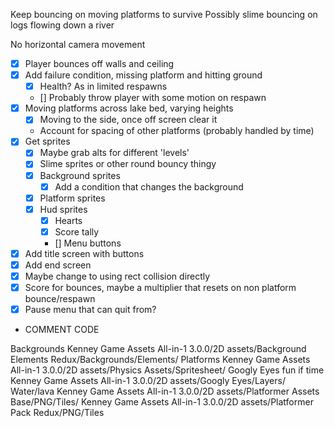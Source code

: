 Keep bouncing on moving platforms to survive
Possibly slime bouncing on logs flowing down a river

No horizontal camera movement 

- [X] Player bounces off walls and ceiling 
- [X] Add failure condition, missing platform and hitting ground
    - [X] Health? As in limited respawns
    - [] Probably throw player with some motion on respawn
- [X] Moving platforms across lake bed, varying heights
    - [X] Moving to the side, once off screen clear it
    - Account for spacing of other platforms (probably handled by time)
- [X] Get sprites
    - [X] Maybe grab alts for different 'levels'
    - [X] Slime sprites or other round bouncy thingy
    - [x] Background sprites
        - [X] Add a condition that changes the background
    - [X] Platform sprites
    - [X] Hud sprites
        - [X] Hearts
        - [X] Score tally
        - [] Menu buttons
- [X] Add title screen with buttons
- [X] Add end screen
- [x] Maybe change to using rect collision directly
- [X] Score for bounces, maybe a multiplier that resets on non platform bounce/respawn
- [X] Pause menu that can quit from?
- COMMENT CODE 


Backgrounds
Kenney Game Assets All-in-1 3.0.0/2D assets/Background Elements Redux/Backgrounds/Elements/
Platforms
Kenney Game Assets All-in-1 3.0.0/2D assets/Physics Assets/Spritesheet/
Googly Eyes fun if time
Kenney Game Assets All-in-1 3.0.0/2D assets/Googly Eyes/Layers/
Water/lava
Kenney Game Assets All-in-1 3.0.0/2D assets/Platformer Assets Base/PNG/Tiles/
Kenney Game Assets All-in-1 3.0.0/2D assets/Platformer Pack Redux/PNG/Tiles